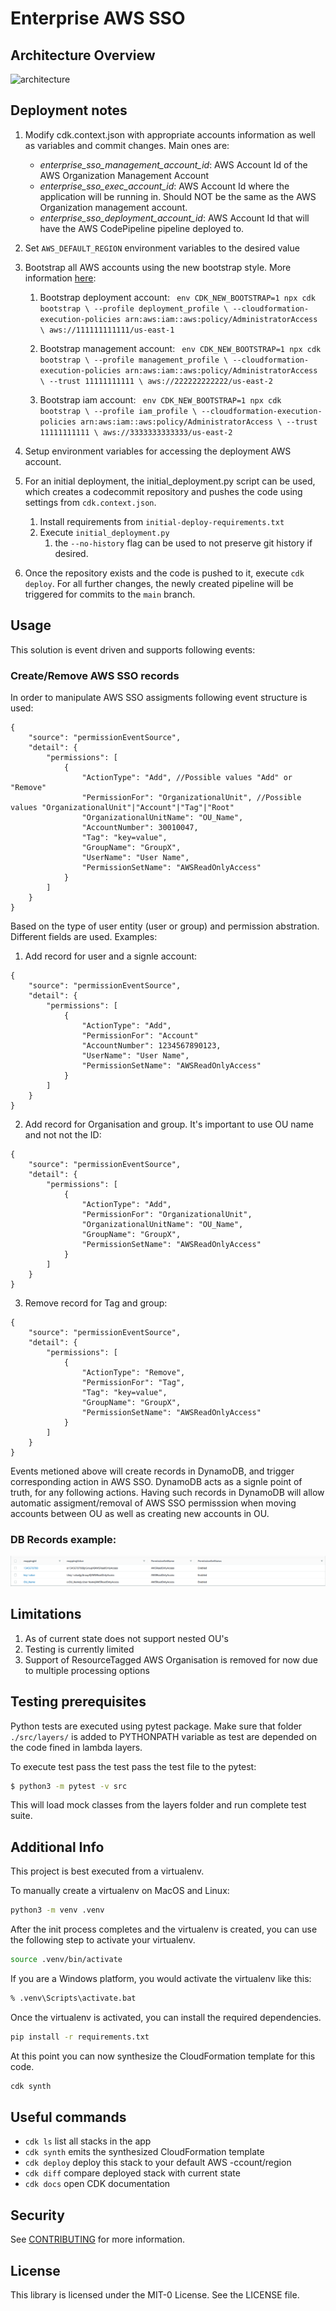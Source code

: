 # Enterprise AWS SSO

## Architecture Overview

![architecture](sso_assignments.png)

## Deployment notes

1. Modify cdk.context.json with appropriate accounts information as well as variables and commit changes. Main ones are:
    - *enterprise_sso_management_account_id*: AWS Account Id of the AWS Organization Management Account
    - *enterprise_sso_exec_account_id*: AWS Account Id where the application will be running in. Should NOT be the same as the AWS Organization management account.
    - *enterprise_sso_deployment_account_id*: AWS Account Id that will have the AWS CodePipeline pipeline deployed to.
1. Set `AWS_DEFAULT_REGION` environment variables to the desired value
1. Bootstrap all AWS accounts using the new bootstrap style. More information [here](https://docs.aws.amazon.com/cdk/api/latest/docs/pipelines-readme.html#cdk-environment-bootstrapping):
    1. Bootstrap deployment account:
            ``` 
            env CDK_NEW_BOOTSTRAP=1 npx cdk bootstrap \
            --profile deployment_profile \
             --cloudformation-execution-policies arn:aws:iam::aws:policy/AdministratorAccess \
            aws://111111111111/us-east-1
            ```
    1. Bootstrap management account:
            ``` 
            env CDK_NEW_BOOTSTRAP=1 npx cdk bootstrap \
            --profile management_profile \
             --cloudformation-execution-policies arn:aws:iam::aws:policy/AdministratorAccess \
            --trust 11111111111 \
            aws://222222222222/us-east-2
            ```
    
    1. Bootstrap iam account:
            ``` 
            env CDK_NEW_BOOTSTRAP=1 npx cdk bootstrap \
            --profile iam_profile \
             --cloudformation-execution-policies arn:aws:iam::aws:policy/AdministratorAccess \
            --trust 11111111111 \
            aws://3333333333333/us-east-2
            ```
    
1. Setup environment variables for accessing the deployment AWS account.
1. For an initial deployment, the initial_deployment.py script can be used, which creates a codecommit repository and pushes the code using settings from `cdk.context.json`.
    1. Install requirements from `initial-deploy-requirements.txt`
    1. Execute `initial_deployment.py`
        1. the `--no-history` flag can be used to not preserve git history if desired.
1. Once the repository exists and the code is pushed to it, execute `cdk deploy`. For all further changes, the newly created pipeline will be triggered for commits to the `main` branch.

## Usage
This solution is event driven and supports following events:
### Create/Remove AWS SSO records
In order to manipulate AWS SSO assigments following event structure is used: 
```
{
    "source": "permissionEventSource",
    "detail": {
        "permissions": [
            {
                "ActionType": "Add", //Possible values "Add" or "Remove"
                "PermissionFor": "OrganizationalUnit", //Possible values "OrganizationalUnit"|"Account"|"Tag"|"Root"
                "OrganizationalUnitName": "OU_Name",
                "AccountNumber": 30010047,
                "Tag": "key=value",
                "GroupName": "GroupX", 
                "UserName": "User Name",
                "PermissionSetName": "AWSReadOnlyAccess"
            }
        ]
    }
}

``` 
Based on the type of user entity (user or group) and permission abstration. Different fields are used.
Examples:
1. Add record for user and a signle account:
```
{
    "source": "permissionEventSource",
    "detail": {
        "permissions": [
            {
                "ActionType": "Add", 
                "PermissionFor": "Account"
                "AccountNumber": 1234567890123,
                "UserName": "User Name",
                "PermissionSetName": "AWSReadOnlyAccess"
            }
        ]
    }
}
```
2. Add record for Organisation and group. It's important to use OU name and not not the ID:
```
{
    "source": "permissionEventSource",
    "detail": {
        "permissions": [
            {
                "ActionType": "Add", 
                "PermissionFor": "OrganizationalUnit",
                "OrganizationalUnitName": "OU_Name",
                "GroupName": "GroupX",
                "PermissionSetName": "AWSReadOnlyAccess"
            }
        ]
    }
}
```
3. Remove record for Tag and group:
```
{
    "source": "permissionEventSource",
    "detail": {
        "permissions": [
            {
                "ActionType": "Remove", 
                "PermissionFor": "Tag",
                "Tag": "key=value",
                "GroupName": "GroupX",
                "PermissionSetName": "AWSReadOnlyAccess"
            }
        ]
    }
}
```
Events metioned above will create records in DynamoDB, and trigger corresponding action in AWS SSO.
DynamoDB acts as a signle point of truth, for any following actions. Having such records in DynamoDB will allow automatic assigment/removal of AWS SSO permisssion when moving accounts between OU as well as creating new accounts in OU. 
### DB Records example:
![architecture](DynamoDB.png)


## Limitations 

1. As of current state does not support nested OU's
1. Testing is currently limited
1. Support of ResourceTagged AWS Organisation is removed for now due to multiple processing options

## Testing prerequisites

Python tests are executed using pytest package.
Make sure that folder ` ./src/layers/ ` is added to PYTHONPATH variable as test are depended on the code fined in lambda layers.

To execute test pass the test pass the test file to the pytest:

```bash
$ python3 -m pytest -v src
```

This will load mock classes from the layers folder and run complete test suite.

## Additional Info

This project is best executed from a virtualenv.

To manually create a virtualenv on MacOS and Linux:

```bash
python3 -m venv .venv
```

After the init process completes and the virtualenv is created, you can use the following
step to activate your virtualenv.

```bash
source .venv/bin/activate
```

If you are a Windows platform, you would activate the virtualenv like this:

```cmd
% .venv\Scripts\activate.bat
```

Once the virtualenv is activated, you can install the required dependencies.

```bash
pip install -r requirements.txt
```

At this point you can now synthesize the CloudFormation template for this code.

```bash
cdk synth
```

## Useful commands

* `cdk ls` list all stacks in the app
* `cdk synth` emits the synthesized CloudFormation template
* `cdk deploy` deploy this stack to your default AWS -ccount/region
* `cdk diff` compare deployed stack with current state
* `cdk docs` open CDK documentation

## Security

See [CONTRIBUTING](CONTRIBUTING.md#security-issue-notifications) for more information.


## License

This library is licensed under the MIT-0 License. See the LICENSE file.
